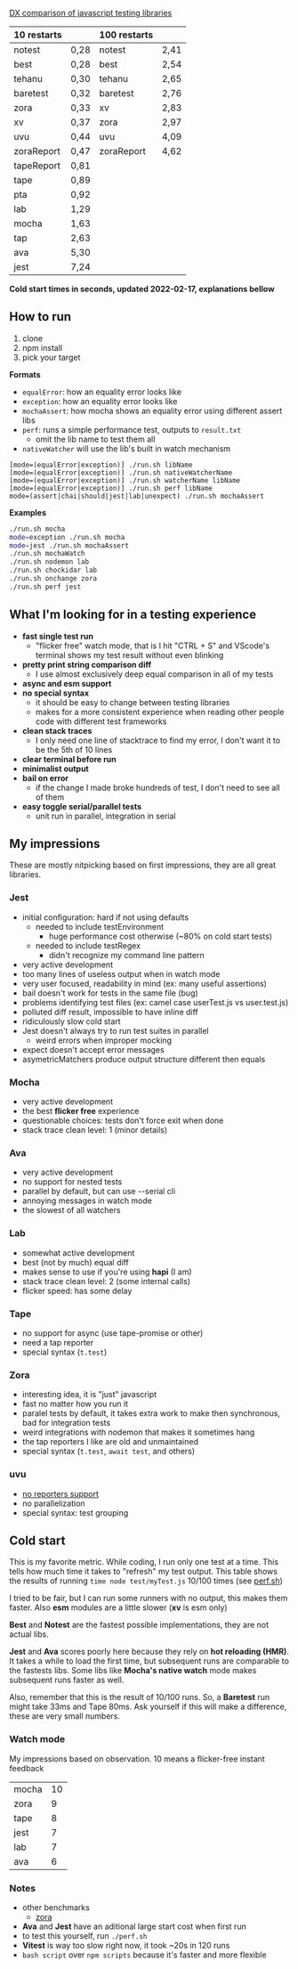 [DX comparison of javascript testing libraries](https://dev.to/icetbr/developer-ux-comparison-of-javascript-testing-libraries-2b9n)

|  10 restarts       || 100 restarts      ||
|-------------|-------|------------|-------|
| notest      |  0,28 | notest     | 2,41  |
| best        |  0,28 | best       | 2,54  |
| tehanu      |  0,30 | tehanu     | 2,65  |
| baretest    |  0,32 | baretest   | 2,76  |
| zora        |  0,33 | xv         | 2,83  |
| xv          |  0,37 | zora       | 2,97  |
| uvu         |  0,44 | uvu        | 4,09  |
| zoraReport  |  0,47 | zoraReport | 4,62  |
| tapeReport  |  0,81 |
| tape        |  0,89 |
| pta         |  0,92 |
| lab         |  1,29 |
| mocha       |  1,63 |
| tap         |  2,63 |
| ava         |  5,30 |
| jest        |  7,24 |

**Cold start times in seconds, updated 2022-02-17, explanations bellow**


## How to run
1) clone
2) npm install
3) pick your target

**Formats**
- `equalError`: how an equality error looks like
- `exception`: how an equality error looks like
- `mochaAssert`: how mocha shows an equality error using different assert libs
- `perf`: runs a simple performance test, outputs to `result.txt`
  - omit the lib name to test them all
- `nativeWatcher` will use the lib's built in watch mechanism

```
[mode=(equalError|exception)] ./run.sh libName
[mode=(equalError|exception)] ./run.sh nativeWatcherName
[mode=(equalError|exception)] ./run.sh watcherName libName
[mode=(equalError|exception)] ./run.sh perf libName
mode=(assert|chai|should|jest|lab|unexpect) ./run.sh mochaAssert
```

**Examples**
```sh
./run.sh mocha
mode=exception ./run.sh mocha
mode=jest ./run.sh mochaAssert
./run.sh mochaWatch
./run.sh nodemon lab
./run.sh chockidar lab
./run.sh onchange zora
./run.sh perf jest
```

## What I'm looking for in a testing experience
- **fast single test run**
  - "flicker free" watch mode, that is I hit "CTRL + S" and VScode's terminal shows my test result without even blinking
- **pretty print string comparison diff**
  - I use almost exclusively deep equal comparison in all of my tests
- **async and esm support**
- **no special syntax**
  - it should be easy to change between testing libraries
  - makes for a more consistent experience when reading other people code with different test frameworks
- **clean stack traces**
  - I only need one line of stacktrace to find my error, I don't want it to be the 5th of 10 lines
- **clear terminal before run**
- **minimalist output**
- **bail on error**
  - if the change I made broke hundreds of test, I don't need to see all of them
- **easy toggle serial/parallel tests**
  - unit run in parallel, integration in serial


## My impressions
These are mostly nitpicking based on first impressions, they are all great libraries.

### Jest

- initial configuration: hard if not using defaults
  - needed to include testEnvironment
    - huge performance cost otherwise (~80% on cold start tests)
  - needed to include testRegex
    - didn't recognize my command line pattern
- very active development
- too many lines of useless output when in watch mode
- very user focused, readability in mind (ex: many useful assertions)
- bail doesn't work for tests in the same file (bug)
- problems identifying test files (ex: camel case userTest.js vs user.test.js)
- polluted diff result, impossible to have inline diff
- ridiculously slow cold start
- Jest doesn't always try to run test suites in parallel
  - weird errors when improper mocking
- expect doesn't accept error messages
- asymetricMatchers produce output structure different then equals

### Mocha
- very active development
- the best **flicker free** experience
- questionable choices: tests don't force exit when done
- stack trace clean level: 1 (minor details)

### Ava
- very active development
- no support for nested tests
- parallel by default, but can use --serial cli
- annoying messages in watch mode
- the slowest of all watchers

### Lab
- somewhat active development
- best (not by much) equal diff
- makes sense to use if you're using **hapi** (I am)
- stack trace clean level: 2 (some internal calls)
- flicker speed: has some delay

### Tape
- no support for async (use tape-promise or other)
- need a tap reporter
- special syntax (`t.test`)

### Zora
- interesting idea, it is "just" javascript
- fast no matter how you run it
- paralel tests by default, it takes extra work to make then synchronous, bad for integration tests
- weird integrations with nodemon that makes it sometimes hang
- the tap reporters I like are old and unmaintained
- special syntax (`t.test`, `await test`, and others)

### uvu
- [no reporters support](https://github.com/lukeed/uvu/pull/107)
- no parallelization
- special syntax: test grouping


## Cold start

This is my favorite metric. While coding, I run only one test at a time. This tells how much time it takes to "refresh" my test output. This table shows the results of running `time node test/myTest.js` 10/100 times (see [perf.sh](./perf.sh))

I tried to be fair, but I can run some runners with no output, this makes them faster. Also **esm** modules are a little slower (**xv** is esm only)

**Best** and **Notest** are the fastest possible implementations, they are not actual libs.

**Jest** and **Ava** scores poorly here because they rely on **hot reloading (HMR)**. It takes a while to load the first time, but subsequent runs are comparable to the fastests libs. Some libs like **Mocha's native watch** mode makes subsequent runs faster as well.

Also, remember that this is the result of 10/100 runs. So, a **Baretest** run might take 33ms and Tape 80ms. Ask yourself if this will make a difference, these are very small numbers.

### Watch mode
My impressions based on observation. 10 means a flicker-free instant feedback

|          |    |
|----------|----|
| mocha    | 10 |
| zora     |  9 |
| tape     |  8 |
| jest     |  7 |
| lab      |  7 |
| ava      |  6 |

### Notes
- other benchmarks
  - [zora](https://github.com/lorenzofox3/zora/tree/master/perfs)
- **Ava** and **Jest** have an aditional large start cost when first run
- to test this yourself, run `./perf.sh`
- **Vitest** is way too slow right now, it took ~20s in 120 runs
- `bash script` over `npm scripts` because it's faster and more flexible

<!-- icet
dull, sober (antonym to jest)
best -->

<!-- https://github.com/japa/core -->